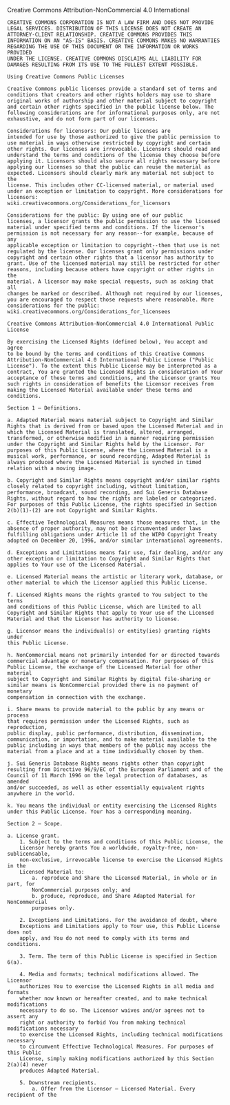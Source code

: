 Creative Commons Attribution-NonCommercial 4.0 International

    CREATIVE COMMONS CORPORATION IS NOT A LAW FIRM AND DOES NOT PROVIDE
    LEGAL SERVICES. DISTRIBUTION OF THIS LICENSE DOES NOT CREATE AN
    ATTORNEY-CLIENT RELATIONSHIP. CREATIVE COMMONS PROVIDES THIS
    INFORMATION ON AN "AS-IS" BASIS. CREATIVE COMMONS MAKES NO WARRANTIES
    REGARDING THE USE OF THIS DOCUMENT OR THE INFORMATION OR WORKS PROVIDED
    UNDER THE LICENSE. CREATIVE COMMONS DISCLAIMS ALL LIABILITY FOR
    DAMAGES RESULTING FROM ITS USE TO THE FULLEST EXTENT POSSIBLE.

    Using Creative Commons Public Licenses

    Creative Commons public licenses provide a standard set of terms and
    conditions that creators and other rights holders may use to share
    original works of authorship and other material subject to copyright
    and certain other rights specified in the public license below. The
    following considerations are for informational purposes only, are not
    exhaustive, and do not form part of our licenses.

    Considerations for licensors: Our public licenses are
    intended for use by those authorized to give the public permission to
    use material in ways otherwise restricted by copyright and certain
    other rights. Our licenses are irrevocable. Licensors should read and
    understand the terms and conditions of the license they choose before
    applying it. Licensors should also secure all rights necessary before
    applying our licenses so that the public can reuse the material as
    expected. Licensors should clearly mark any material not subject to the
    license. This includes other CC-licensed material, or material used
    under an exception or limitation to copyright. More considerations for
    licensors:
    wiki.creativecommons.org/Considerations_for_licensors

    Considerations for the public: By using one of our public
    licenses, a licensor grants the public permission to use the licensed
    material under specified terms and conditions. If the licensor's
    permission is not necessary for any reason--for example, because of any
    applicable exception or limitation to copyright--then that use is not
    regulated by the license. Our licenses grant only permissions under
    copyright and certain other rights that a licensor has authority to
    grant. Use of the licensed material may still be restricted for other
    reasons, including because others have copyright or other rights in the
    material. A licensor may make special requests, such as asking that all
    changes be marked or described. Although not required by our licenses,
    you are encouraged to respect those requests where reasonable. More
    considerations for the public:
    wiki.creativecommons.org/Considerations_for_licensees

    Creative Commons Attribution-NonCommercial 4.0 International Public
    License

    By exercising the Licensed Rights (defined below), You accept and agree
    to be bound by the terms and conditions of this Creative Commons
    Attribution-NonCommercial 4.0 International Public License ("Public
    License"). To the extent this Public License may be interpreted as a
    contract, You are granted the Licensed Rights in consideration of Your
    acceptance of these terms and conditions, and the Licensor grants You
    such rights in consideration of benefits the Licensor receives from
    making the Licensed Material available under these terms and
    conditions.

    Section 1 – Definitions.

    a. Adapted Material means material subject to Copyright and Similar
    Rights that is derived from or based upon the Licensed Material and in
    which the Licensed Material is translated, altered, arranged,
    transformed, or otherwise modified in a manner requiring permission
    under the Copyright and Similar Rights held by the Licensor. For
    purposes of this Public License, where the Licensed Material is a
    musical work, performance, or sound recording, Adapted Material is
    always produced where the Licensed Material is synched in timed
    relation with a moving image.

    b. Copyright and Similar Rights means copyright and/or similar rights
    closely related to copyright including, without limitation,
    performance, broadcast, sound recording, and Sui Generis Database
    Rights, without regard to how the rights are labeled or categorized.
    For purposes of this Public License, the rights specified in Section
    2(b)(1)-(2) are not Copyright and Similar Rights.

    c. Effective Technological Measures means those measures that, in the
    absence of proper authority, may not be circumvented under laws
    fulfilling obligations under Article 11 of the WIPO Copyright Treaty
    adopted on December 20, 1996, and/or similar international agreements.

    d. Exceptions and Limitations means fair use, fair dealing, and/or any
    other exception or limitation to Copyright and Similar Rights that
    applies to Your use of the Licensed Material.

    e. Licensed Material means the artistic or literary work, database, or
    other material to which the Licensor applied this Public License.

    f. Licensed Rights means the rights granted to You subject to the terms
    and conditions of this Public License, which are limited to all
    Copyright and Similar Rights that apply to Your use of the Licensed
    Material and that the Licensor has authority to license.

    g. Licensor means the individual(s) or entity(ies) granting rights under
    this Public License.

    h. NonCommercial means not primarily intended for or directed towards
    commercial advantage or monetary compensation. For purposes of this
    Public License, the exchange of the Licensed Material for other material
    subject to Copyright and Similar Rights by digital file-sharing or
    similar means is NonCommercial provided there is no payment of monetary
    compensation in connection with the exchange.

    i. Share means to provide material to the public by any means or process
    that requires permission under the Licensed Rights, such as reproduction,
    public display, public performance, distribution, dissemination,
    communication, or importation, and to make material available to the
    public including in ways that members of the public may access the
    material from a place and at a time individually chosen by them.

    j. Sui Generis Database Rights means rights other than copyright
    resulting from Directive 96/9/EC of the European Parliament and of the
    Council of 11 March 1996 on the legal protection of databases, as amended
    and/or succeeded, as well as other essentially equivalent rights
    anywhere in the world.

    k. You means the individual or entity exercising the Licensed Rights
    under this Public License. Your has a corresponding meaning.

    Section 2 – Scope.

    a. License grant.
        1. Subject to the terms and conditions of this Public License, the
        Licensor hereby grants You a worldwide, royalty-free, non-sublicensable,
        non-exclusive, irrevocable license to exercise the Licensed Rights in the
        Licensed Material to:
            a. reproduce and Share the Licensed Material, in whole or in part, for
            NonCommercial purposes only; and
            b. produce, reproduce, and Share Adapted Material for NonCommercial
            purposes only.

        2. Exceptions and Limitations. For the avoidance of doubt, where
        Exceptions and Limitations apply to Your use, this Public License does not
        apply, and You do not need to comply with its terms and conditions.

        3. Term. The term of this Public License is specified in Section 6(a).

        4. Media and formats; technical modifications allowed. The Licensor
        authorizes You to exercise the Licensed Rights in all media and formats
        whether now known or hereafter created, and to make technical modifications
        necessary to do so. The Licensor waives and/or agrees not to assert any
        right or authority to forbid You from making technical modifications necessary
        to exercise the Licensed Rights, including technical modifications necessary
        to circumvent Effective Technological Measures. For purposes of this Public
        License, simply making modifications authorized by this Section 2(a)(4) never
        produces Adapted Material.

        5. Downstream recipients.
            a. Offer from the Licensor – Licensed Material. Every recipient of the
